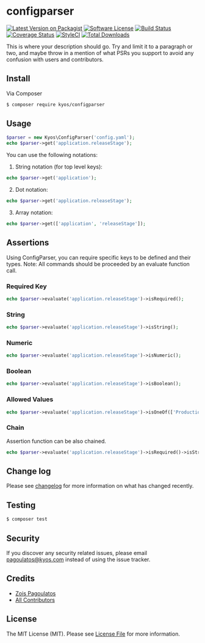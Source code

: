 # configparser

[![Latest Version on Packagist][ico-version]][link-packagist]
[![Software License][ico-license]](LICENSE.md)
[![Build Status][ico-travis]][link-travis]
[![Coverage Status][ico-codecov]][link-codecov]
[![StyleCI][ico-styleci]][link-styleci]
[![Total Downloads][ico-downloads]][link-downloads]

This is where your description should go. Try and limit it to a paragraph or two, and maybe throw in a mention of what
PSRs you support to avoid any confusion with users and contributors.

## Install

Via Composer

```bash
$ composer require kyos/configparser
```

## Usage

```php
$parser = new Kyos\ConfigParser('config.yaml');
echo $parser->get('application.releaseStage');
```

You can use the following notations:

1. String notation (for top level keys):
```php
echo $parser->get('application');
```

2. Dot notation:
```php
echo $parser->get('application.releaseStage');
```

3. Array notation:
```php
echo $parser->get(['application', 'releaseStage']);
```

## Assertions

Using ConfigParser, you can require specific keys to be defined and their types.
Note: All commands should be proceeded by an evaluate function call.

### Required Key

```php
echo $parser->evaluate('application.releaseStage')->isRequired();
```

### String

```php
echo $parser->evaluate('application.releaseStage')->isString();
```

### Numeric

```php
echo $parser->evaluate('application.releaseStage')->isNumeric();
```

### Boolean

```php
echo $parser->evaluate('application.releaseStage')->isBoolean();
```

### Allowed Values

```php
echo $parser->evaluate('application.releaseStage')->isOneOf(['Production', 'Staging', 'Test']);
```

### Chain

Assertion function can be also chained.

```php
echo $parser->evaluate('application.releaseStage')->isRequired()->isString()->isOneOf(['Production', 'Staging', 'Test']);
```

## Change log

Please see [changelog](changelog.md) for more information on what has changed recently.

## Testing

``` bash
$ composer test
```

## Security

If you discover any security related issues, please email pagoulatos@kyos.com instead of using the issue tracker.

## Credits

- [Zois Pagoulatos][link-author]
- [All Contributors][link-contributors]

## License

The MIT License (MIT). Please see [License File](LICENSE.md) for more information.

[ico-version]: https://img.shields.io/packagist/v/kyos/configparser.svg
[ico-license]: https://img.shields.io/badge/license-MIT-brightgreen.svg
[ico-travis]: https://travis-ci.com/kyosenergy/configparser.svg?branch=master
[ico-codecov]: https://codecov.io/gh/kyosenergy/configparser/branch/master/graph/badge.svg
[ico-styleci]: https://github.styleci.io/repos/159172475/shield?branch=master
[ico-downloads]: https://img.shields.io/packagist/dt/kyos/configparser.svg

[link-packagist]: https://packagist.org/packages/kyos/configparser
[link-travis]: https://travis-ci.com/kyosenergy/configparser
[link-codecov]: https://codecov.io/gh/kyosenergy/configparser
[link-styleci]: https://github.styleci.io/repos/159172475
[link-downloads]: https://packagist.org/packages/kyos/configparser
[link-author]: https://github.com/zoispag
[link-contributors]: ../../contributors
